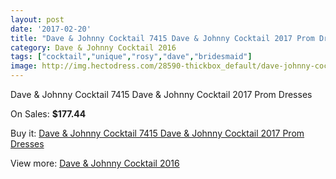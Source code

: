 ```yaml
---
layout: post
date: '2017-02-20'
title: "Dave & Johnny Cocktail 7415 Dave & Johnny Cocktail 2017 Prom Dresses"
category: Dave & Johnny Cocktail 2016
tags: ["cocktail","unique","rosy","dave","bridesmaid"]
image: http://img.hectodress.com/28590-thickbox_default/dave-johnny-cocktail-7415-dave-johnny-cocktail-2012-prom-dresses.jpg
---
```

Dave & Johnny Cocktail 7415 Dave & Johnny Cocktail 2017 Prom Dresses

On Sales: **$177.44**
<a href="https://www.hectodress.com/dave-johnny-cocktail-2013/13333-dave-johnny-cocktail-7415-dave-johnny-cocktail-2012-prom-dresses.html"><amp-img layout="responsive" width="600" height="600" src="//img.hectodress.com/28590-thickbox_default/dave-johnny-cocktail-7415-dave-johnny-cocktail-2012-prom-dresses.jpg" alt="Dave & Johnny Cocktail 7415 Dave & Johnny Cocktail 2017 Prom Dresses 0" /></a>
<a href="https://www.hectodress.com/dave-johnny-cocktail-2013/13333-dave-johnny-cocktail-7415-dave-johnny-cocktail-2012-prom-dresses.html"><amp-img layout="responsive" width="600" height="600" src="//img.hectodress.com/28591-thickbox_default/dave-johnny-cocktail-7415-dave-johnny-cocktail-2012-prom-dresses.jpg" alt="Dave & Johnny Cocktail 7415 Dave & Johnny Cocktail 2017 Prom Dresses 1" /></a>

Buy it: [Dave & Johnny Cocktail 7415 Dave & Johnny Cocktail 2017 Prom Dresses](https://www.hectodress.com/dave-johnny-cocktail-2013/13333-dave-johnny-cocktail-7415-dave-johnny-cocktail-2012-prom-dresses.html "Dave & Johnny Cocktail 7415 Dave & Johnny Cocktail 2017 Prom Dresses")

View more: [Dave & Johnny Cocktail 2016](https://www.hectodress.com/213-dave-johnny-cocktail-2013 "Dave & Johnny Cocktail 2016")